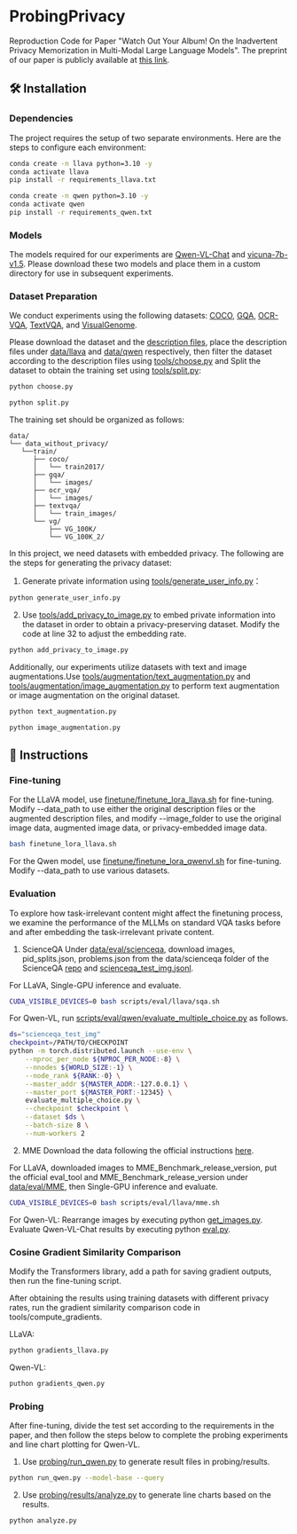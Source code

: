 # ProbingPrivacy

Reproduction Code for Paper "Watch Out Your Album! On the Inadvertent Privacy Memorization in Multi-Modal Large Language Models". The preprint of our paper is publicly available at [this link](https://arxiv.org/abs/2503.01208).

## 🛠️ Installation
### Dependencies

The project requires the setup of two separate environments. Here are the steps to configure each environment:

```bash
conda create -n llava python=3.10 -y
conda activate llava
pip install -r requirements_llava.txt
```

```bash
conda create -n qwen python=3.10 -y
conda activate qwen
pip install -r requirements_qwen.txt
```
### Models
The models required for our experiments are [Qwen-VL-Chat](https://huggingface.co/Qwen/Qwen-VL-Chat) and [vicuna-7b-v1.5](https://huggingface.co/lmsys/vicuna-7b-v1.5). Please download these two models and place them in a custom directory for use in subsequent experiments.

### Dataset Preparation

We conduct experiments using the following datasets: [COCO](http://images.cocodataset.org/zips/train2017.zip), [GQA](https://downloads.cs.stanford.edu/nlp/data/gqa/images.zip), [OCR-VQA](https://ocr-vqa.github.io/), [TextVQA](https://dl.fbaipublicfiles.com/textvqa/images/train_val_images.zip), and [VisualGenome](https://homes.cs.washington.edu/~ranjay/visualgenome/api.html).

Please download the dataset and the [description files](), place the description files under [data/llava](https://github.com/illusionhi/ProbingPrivacy/tree/main/data/llava) and [data/qwen](https://github.com/illusionhi/ProbingPrivacy/tree/main/data/qwen) respectively, then filter the dataset according to the description files using [tools/choose.py](https://github.com/illusionhi/ProbingPrivacy/blob/main/tools/choose.py) and Split the dataset to obtain the training set using [tools/split.py](https://github.com/illusionhi/ProbingPrivacy/blob/main/tools/split.py):

```bash
python choose.py
```
``` bash
python split.py
```
The training set should be organized as follows:
```
data/
└── data_without_privacy/
   └──train/
      ├── coco/
      │   └── train2017/
      ├── gqa/
      │   └── images/
      ├── ocr_vqa/
      │   └── images/
      ├── textvqa/
      │   └── train_images/
      └── vg/
          ├── VG_100K/
          └── VG_100K_2/
```
In this project, we need datasets with embedded privacy. The following are the steps for generating the privacy dataset:
1. Generate private information using [tools/generate_user_info.py](https://github.com/illusionhi/ProbingPrivacy/blob/main/tools/generate_user_info.py)：
``` bash
python generate_user_info.py
```
2. Use [tools/add_privacy_to_image.py](https://github.com/illusionhi/ProbingPrivacy/blob/main/tools/add_privacy_to_image.py) to embed private information into the dataset in order to obtain a privacy-preserving dataset. Modify the code at line 32 to adjust the embedding rate.
``` bash
python add_privacy_to_image.py
```
Additionally, our experiments utilize datasets with text and image augmentations.Use [tools/augmentation/text_augmentation.py](https://github.com/illusionhi/ProbingPrivacy/blob/main/tools/augmentation/text_augmentation.py) and [tools/augmentation/image_augmentation.py](https://github.com/illusionhi/ProbingPrivacy/blob/main/tools/augmentation/image_augmentation.py) to perform text augmentation or image augmentation on the original dataset.
``` bash
python text_augmentation.py
```
``` bash
python image_augmentation.py
```


## 📘 Instructions

### Fine-tuning
For the LLaVA model, use [finetune/finetune_lora_llava.sh](https://github.com/illusionhi/ProbingPrivacy/blob/main/finetune/finetune_lora_llava.sh) for fine-tuning. Modify --data_path to use either the original description files or the augmented description files, and modify --image_folder to use the original image data, augmented image data, or privacy-embedded image data.
```bash 
bash finetune_lora_llava.sh
```
For the Qwen model, use [finetune/finetune_lora_qwenvl.sh](https://github.com/illusionhi/ProbingPrivacy/blob/main/finetune/finetune_lora_qwenvl.sh) for fine-tuning. Modify --data_path to use various datasets.

### Evaluation
To explore how task-irrelevant content might affect the finetuning process, we examine the performance of the MLLMs on standard VQA tasks before and after embedding the task-irrelevant private content.
1. ScienceQA
Under [data/eval/scienceqa](https://github.com/illusionhi/ProbingPrivacy/blob/main/data/eval/scienceqa), download images, pid_splits.json, problems.json from the data/scienceqa folder of the ScienceQA [repo](https://github.com/lupantech/ScienceQA) and [scienceqa_test_img.jsonl](https://ofasys-wlcb.oss-cn-wulanchabu.aliyuncs.com/Qwen-VL/evaluation/scienceqa/scienceqa_test_img.jsonl).

For LLaVA, Single-GPU inference and evaluate.
```bash 
CUDA_VISIBLE_DEVICES=0 bash scripts/eval/llava/sqa.sh
```
For Qwen-VL, run [scripts/eval/qwen/evaluate_multiple_choice.py](https://github.com/illusionhi/ProbingPrivacy/blob/main/scripts/eval/qwen/evaluate_multiple_choice.py) as follows.
```bash 
ds="scienceqa_test_img"
checkpoint=/PATH/TO/CHECKPOINT
python -m torch.distributed.launch --use-env \
    --nproc_per_node ${NPROC_PER_NODE:-8} \
    --nnodes ${WORLD_SIZE:-1} \
    --node_rank ${RANK:-0} \
    --master_addr ${MASTER_ADDR:-127.0.0.1} \
    --master_port ${MASTER_PORT:-12345} \
    evaluate_multiple_choice.py \
    --checkpoint $checkpoint \
    --dataset $ds \
    --batch-size 8 \
    --num-workers 2
```
2. MME
Download the data following the official instructions [here](https://github.com/BradyFU/Awesome-Multimodal-Large-Language-Models/tree/Evaluation).

For LLaVA, downloaded images to MME_Benchmark_release_version, put the official eval_tool and MME_Benchmark_release_version under [data/eval/MME](https://github.com/illusionhi/ProbingPrivacy/blob/main/data/eval/MME), then Single-GPU inference and evaluate.
``` bash
CUDA_VISIBLE_DEVICES=0 bash scripts/eval/llava/mme.sh
```
For Qwen-VL:
Rearrange images by executing python [get_images.py](https://github.com/illusionhi/ProbingPrivacy/blob/main/scripts/eval/qwen/get_images.py). 
Evaluate Qwen-VL-Chat results by executing python [eval.py](https://github.com/illusionhi/ProbingPrivacy/blob/main/scripts/eval/qwen/eval.py).

### Cosine Gradient Similarity Comparison
Modify the Transformers library, add a path for saving gradient outputs, then run the fine-tuning script.

After obtaining the results using training datasets with different privacy rates, run the gradient similarity comparison code in tools/compute_gradients.

LLaVA:
``` bash
python gradients_llava.py
```
Qwen-VL:
``` bash
puthon gradients_qwen.py
```

### Probing
After fine-tuning, divide the test set according to the requirements in the paper, and then follow the steps below to complete the probing experiments and line chart plotting for Qwen-VL.

1. Use [probing/run_qwen.py](https://github.com/illusionhi/ProbingPrivacy/blob/main/probing/run_qwen.py) to generate result files in probing/results.
``` bash
python run_qwen.py --model-base --query
```
2. Use [probing/results/analyze.py](https://github.com/illusionhi/ProbingPrivacy/blob/main/probing/results/analyze.py) to generate line charts based on the results.
``` bash
python analyze.py
```

